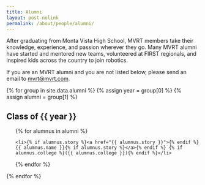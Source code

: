 ```yaml
---
title: Alumni
layout: post-nolink
permalink: /about/people/alumni/
---
```


After graduating from Monta Vista High School, MVRT members take their
knowledge, experience, and passion wherever they go. Many MVRT alumni have
started and mentored new teams, volunteered at FIRST regionals, and inspired
kids across the country to join robotics.

If you are an MVRT alumni and you are not listed below, please send an email to
mvrt@mvrt.com. <!-- or submit an issue/PR at github.com/shovikguha/MVRT_Site -->

{% for group in site.data.alumni %}
  {% assign year = group[0] %}
  {% assign alumni = group[1] %}

## Class of {{ year }}

<ul>
  {% for alumnus in alumni %}

    <li>{% if alumnus.story %}<a href="{{ alumnus.story }}">{% endif %}{{ alumnus.name }}{% if alumnus.story %}</a>{% endif %} {% if alumnus.college %}({{ alumnus.college }}){% endif %}</li>

  {% endfor %}
</ul>

{% endfor %}
